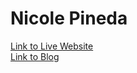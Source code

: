 # Nicole Pineda

[Link to Live Website](https://nicolepineda.github.io/FINAL/)
<br>
[Link to Blog](https://nicolepinedawebdev.tumblr.com/post/173502550493/final-project)

